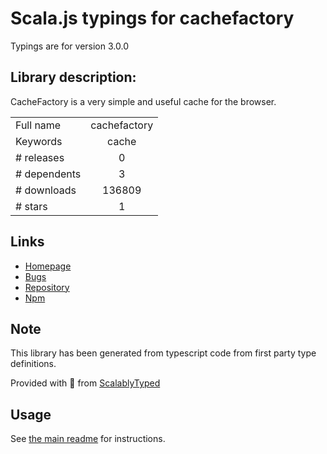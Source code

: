 
# Scala.js typings for cachefactory

Typings are for version 3.0.0

## Library description:
CacheFactory is a very simple and useful cache for the browser.

|                    |                 |
| ------------------ | :-------------: |
| Full name          | cachefactory |
| Keywords           | cache |
| # releases         | 0 |
| # dependents       | 3 |
| # downloads        | 136809 |
| # stars            | 1 |

## Links
- [Homepage](https://github.com/jmdobry/CacheFactory)
- [Bugs](https://github.com/jmdobry/CacheFactory/issues)
- [Repository](https://github.com/jmdobry/CacheFactory)
- [Npm](https://www.npmjs.com/package/cachefactory)
    


## Note
This library has been generated from typescript code from first party type definitions.

Provided with :purple_heart: from [ScalablyTyped](https://github.com/oyvindberg/ScalablyTyped)

## Usage
See [the main readme](../../readme.md) for instructions.


